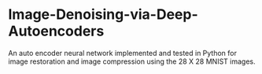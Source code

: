 # Image-Denoising-via-Deep-Autoencoders
An auto encoder neural network implemented and tested in Python for image restoration and image compression using the 28 X 28 MNIST images.
